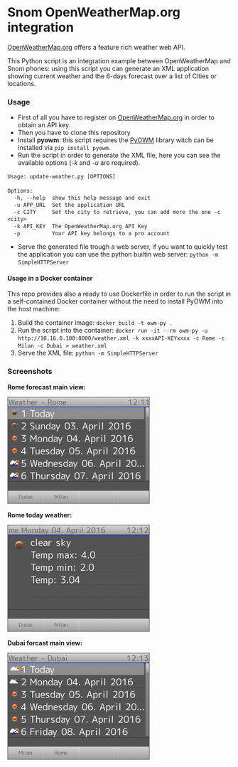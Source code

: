 # Snom OpenWeatherMap.org integration

[OpenWeatherMap.org](http://openweathermap.org/) offers a feature rich weather web API.

This Python script is an integration example between OpenWeatherMap and Snom phones: using this script you can generate an XML application showing current weather and the 6-days forecast over a list of Cities or locations.

### Usage

* First of all you have to register on [OpenWeatherMap.org](http://openweathermap.org/) in order to obtain an API key.
* Then you have to clone this repository
* Install **pyowm**: this script requires the [PyOWM](https://github.com/csparpa/pyowm) library witch can be installed via `pip install pyowm`.
* Run the script in order to generate the XML file, here you can see the available options (*-k* and *-u* are required).

```
Usage: update-weather.py [OPTIONS]

Options:
  -h, --help  show this help message and exit
  -u APP_URL  Set the application URL
  -c CITY     Set the city to retrieve, you can add more the one -c <city>
  -k API_KEY  The OpenWeatherMap.org API Key
  -p          Your API key belongs to a pro account
```

* Serve the generated file trough a web server, if you want to quickly test the application you can use the python builtin web server: `python -m SimpleHTTPServer`

#### Usage in a Docker container

This repo provides also a ready to use Dockerfile in order to run the script in a self-contained Docker container without the need to install PyOWM into the host machine:

1. Build the container image: `docker build -t owm-py .`
1. Run the script into the container: `docker run -it --rm owm-py -u http://10.16.0.108:8000/weather.xml -k xxxxAPI-KEYxxxx -c Rome -c Milan -c Dubai > weather.xml`
1. Serve the XML file: `python -m SimpleHTTPServer`

### Screenshots

**Rome forecast main view:**

![Rome](img/rome.bmp)

**Rome today weather:**

![Rome todat](img/today.bmp)

**Dubai forcast main view:**

![Dubai](img/dubai.bmp)
